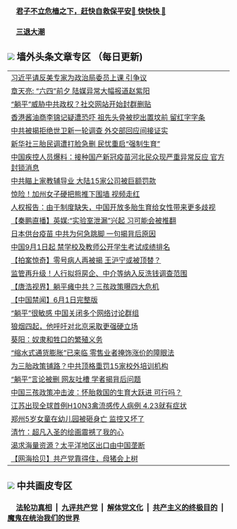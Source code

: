 
 ### &nbsp;&nbsp;&nbsp;&nbsp; [君子不立危樯之下，赶快自救保平安🍎 快快快 📩](https://github.com/pwgy/td/blob/master/README.md)

 ### &nbsp;&nbsp;&nbsp;&nbsp; [三退大潮](https://ww3.xkide.work/?key=zuuelqyfglsfjmgm&pin=65881581&ag=ogQuit&from=pw2) 

## <img src="https://img.icons8.com/cute-clipart/2x/circled-right.png"> 墙外头条文章专区 （每日更新)

<Table>
<tr><td colspan="2" align="left"><a href="https://www.cheuw.work/?name=c1437523&key=xjlmmnuoyljaexbs&from=pw2">习近平请反美专家为政治局委员上课 引争议</a></td></tr>
<tr><td colspan="2" align="left"><a href="https://www.cheuw.work/?name=c1437596&key=xjlmmnuoyljaexbs&from=pw2">章天亮: “六四”前夕 陆媒异常大幅报道赵紫阳</a></td></tr>
<tr><td colspan="2" align="left"><a href="https://www.cheuw.work/?name=c1437563&key=xjlmmnuoyljaexbs&from=pw2">“躺平”威胁中共政权？社交网站开始封群删贴</a></td></tr>
<tr><td colspan="2" align="left"><a href="https://www.cheuw.work/?name=c1437621&key=xjlmmnuoyljaexbs&from=pw2">香港酱油商李锦记疑遭恐吓 祖先头骨被挖出置坟前 留红字字条</a></td></tr>
<tr><td colspan="2" align="left"><a href="https://www.cheuw.work/?name=c1437564&key=xjlmmnuoyljaexbs&from=pw2">中共被揭拒绝世卫新一轮调查 外交部回应间接证实</a></td></tr>
<tr><td colspan="2" align="left"><a href="https://www.cheuw.work/?name=c1437520&key=xjlmmnuoyljaexbs&from=pw2">新华社三胎民调遭打脸急删 民忧重启“强制生育”</a></td></tr>
<tr><td colspan="2" align="left"><a href="https://www.cheuw.work/?name=c1437475&key=xjlmmnuoyljaexbs&from=pw2">中国疾控人员爆料：接种国产新冠疫苗河北民众现严重异常反应 官方封锁消息</a></td></tr>
<tr><td colspan="2" align="left"><a href="https://www.cheuw.work/?name=c1437597&key=xjlmmnuoyljaexbs&from=pw2">中共瞄上家教辅导业 大陆15家公司被巨额罚款</a></td></tr>
<tr><td colspan="2" align="left"><a href="https://www.cheuw.work/?name=c1437619&key=xjlmmnuoyljaexbs&from=pw2">惊险！加州女子硬把熊推下围墙 视频走红</a></td></tr>
<tr><td colspan="2" align="left"><a href="https://www.cheuw.work/?name=c1437584&key=xjlmmnuoyljaexbs&from=pw2">人权报告：由于制度缺失，中国开放多胎生育给女性带来更多歧视</a></td></tr>
<tr><td colspan="2" align="left"><a href="https://www.cheuw.work/?name=c1437642&key=xjlmmnuoyljaexbs&from=pw2">【秦鹏直播】英媒:“实验室泄漏”兴起 习可能会被推翻</a></td></tr>
<tr><td colspan="2" align="left"><a href="https://www.cheuw.work/?name=c1437649&key=xjlmmnuoyljaexbs&from=pw2">日本供台疫苗 中共为何急跳脚 一句揭背后原因</a></td></tr>
<tr><td colspan="2" align="left"><a href="https://www.cheuw.work/?name=c1437501&key=xjlmmnuoyljaexbs&from=pw2">中国9月1日起 禁学校及教师公开学生考试成绩排名</a></td></tr>
<tr><td colspan="2" align="left"><a href="https://www.cheuw.work/?name=c1437494&key=xjlmmnuoyljaexbs&from=pw2">【拍案惊奇】零号病人再被揭 王沪宁或被顶替？</a></td></tr>
<tr><td colspan="2" align="left"><a href="https://www.cheuw.work/?name=c1437615&key=xjlmmnuoyljaexbs&from=pw2">监管再升级！人行拟将房企、中介等纳入反洗钱调查范围</a></td></tr>
<tr><td colspan="2" align="left"><a href="https://www.cheuw.work/?name=c1437567&key=xjlmmnuoyljaexbs&from=pw2">【唐浩视界】躺平瘫中共？三孩政策曝四大危机</a></td></tr>
<tr><td colspan="2" align="left"><a href="https://www.cheuw.work/?name=c1437491&key=xjlmmnuoyljaexbs&from=pw2">【中国禁闻】6月1日完整版</a></td></tr>
<tr><td colspan="2" align="left"><a href="https://www.cheuw.work/?name=c1437636&key=xjlmmnuoyljaexbs&from=pw2">“躺平”很敏感 中国关闭多个网络讨论群组</a></td></tr>
<tr><td colspan="2" align="left"><a href="https://www.cheuw.work/?name=c1437647&key=xjlmmnuoyljaexbs&from=pw2">狼烟四起，他呼吁对北京采取更强硬立场</a></td></tr>
<tr><td colspan="2" align="left"><a href="https://www.cheuw.work/?name=c1437602&key=xjlmmnuoyljaexbs&from=pw2">葵阳：奴隶和牲口的繁殖义务</a></td></tr>
<tr><td colspan="2" align="left"><a href="https://www.cheuw.work/?name=c1437477&key=xjlmmnuoyljaexbs&from=pw2">“缩水式通货膨胀”已来临 零售业者掩饰涨价的障眼法</a></td></tr>
<tr><td colspan="2" align="left"><a href="https://www.cheuw.work/?name=c1437598&key=xjlmmnuoyljaexbs&from=pw2">为三胎政策铺路？中共顶格重罚15家校外培训机构</a></td></tr>
<tr><td colspan="2" align="left"><a href="https://www.cheuw.work/?name=c1437470&key=xjlmmnuoyljaexbs&from=pw2">“躺平”言论被删 网友吐槽 学者揭背后问题</a></td></tr>
<tr><td colspan="2" align="left"><a href="https://www.cheuw.work/?name=c1437505&key=xjlmmnuoyljaexbs&from=pw2">中国三孩政策冲击波：怀胎救国的生育大跃进 可行吗？</a></td></tr>
<tr><td colspan="2" align="left"><a href="https://www.cheuw.work/?name=c1437503&key=xjlmmnuoyljaexbs&from=pw2">江苏出现全球首例H10N3禽流感传人病例 4.23就有症状</a></td></tr>
<tr><td colspan="2" align="left"><a href="https://www.cheuw.work/?name=c1437569&key=xjlmmnuoyljaexbs&from=pw2">郑州5岁女童在幼儿园被砸身亡 监控又坏了</a></td></tr>
<tr><td colspan="2" align="left"><a href="https://www.cheuw.work/?name=c1437601&key=xjlmmnuoyljaexbs&from=pw2">清竹：超凡入圣的绘画震撼了我的心</a></td></tr>
<tr><td colspan="2" align="left"><a href="https://www.cheuw.work/?name=c1437651&key=xjlmmnuoyljaexbs&from=pw2">渴求海量资源？太平洋地区出口由中国垄断</a></td></tr>
<tr><td colspan="2" align="left"><a href="https://www.cheuw.work/?name=c1437471&key=xjlmmnuoyljaexbs&from=pw2">【网海拾贝】共产党靠得住，母猪会上树</a></td></tr>
 </Table>

 ## <img src="https://img.icons8.com/cute-clipart/2x/circled-right.png"> 中共画皮专区
 ### &nbsp;&nbsp;&nbsp;&nbsp; [法轮功真相](https://github.com/begood0513/basic/blob/master/README.md) &nbsp;|&nbsp; [九评共产党](https://github.com/begood0513/9ping.md/blob/master/README.md) &nbsp;|&nbsp; [解体党文化](https://github.com/begood0513/jtdwh.md/blob/master/README.md)   &nbsp;|&nbsp; [共产主义的终极目的](https://github.com/begood0513/gczydzjmd.md/blob/master/README.md) &nbsp;|&nbsp; [魔鬼在统治我们的世界](https://github.com/begood0513/gczydzjmd.md/blob/master/README.md) 
